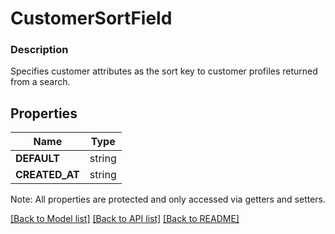 # CustomerSortField

### Description

Specifies customer attributes as the sort key to customer profiles returned from a search.

## Properties
Name | Type
------------ | -------------
**DEFAULT** | string
**CREATED_AT** | string

Note: All properties are protected and only accessed via getters and setters.

[[Back to Model list]](../../README.md#documentation-for-models) [[Back to API list]](../../README.md#documentation-for-api-endpoints) [[Back to README]](../../README.md)

